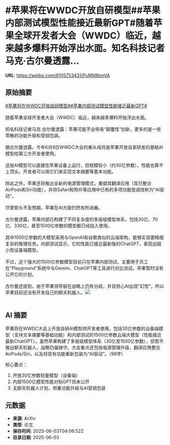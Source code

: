 # #苹果将在WWDC开放自研模型##苹果内部测试模型性能接近最新GPT#随着苹果全球开发者大会（WWDC）临近，越来越多爆料开始浮出水面。知名科技记者马克·古尔曼透露...

**URL**: https://weibo.com/6105753431/PuNN9bmVA

## 原始摘要

<a href="https://m.weibo.cn/search?containerid=231522type%3D1%26t%3D10%26q%3D%23%E8%8B%B9%E6%9E%9C%E5%B0%86%E5%9C%A8WWDC%E5%BC%80%E6%94%BE%E8%87%AA%E7%A0%94%E6%A8%A1%E5%9E%8B%23&amp;extparam=%23%E8%8B%B9%E6%9E%9C%E5%B0%86%E5%9C%A8WWDC%E5%BC%80%E6%94%BE%E8%87%AA%E7%A0%94%E6%A8%A1%E5%9E%8B%23" data-hide=""><span class="surl-text">#苹果将在WWDC开放自研模型#</span></a><a href="https://m.weibo.cn/search?containerid=231522type%3D1%26t%3D10%26q%3D%23%E8%8B%B9%E6%9E%9C%E5%86%85%E9%83%A8%E6%B5%8B%E8%AF%95%E6%A8%A1%E5%9E%8B%E6%80%A7%E8%83%BD%E6%8E%A5%E8%BF%91%E6%9C%80%E6%96%B0GPT%23&amp;extparam=%23%E8%8B%B9%E6%9E%9C%E5%86%85%E9%83%A8%E6%B5%8B%E8%AF%95%E6%A8%A1%E5%9E%8B%E6%80%A7%E8%83%BD%E6%8E%A5%E8%BF%91%E6%9C%80%E6%96%B0GPT%23" data-hide=""><span class="surl-text">#苹果内部测试模型性能接近最新GPT#</span></a><br><br>随着苹果全球开发者大会（WWDC）临近，越来越多爆料开始浮出水面。<br><br>知名科技记者马克·古尔曼透露：苹果可能不会带来“颠覆性”创新，更多的是一些零散的功能升级和营销包装。<br><br>据古尔曼透露，今年6月9日WWDC大会的重头戏将是苹果开放自家研发的基础AI模型给第三方开发者使用。<br><br>这些AI模型可以直接在苹果设备上运行，但规模较小（约30亿参数），性能也算不上顶尖。开发者可以用它们来实现文本摘要等基本功能。<br><br>除此之外，苹果还将推出全新的电源管理模式，重塑其翻译应用（现已整合AirPods和Siri功能），并将Safari和照片等应用中已有的多项功能低调改称为“AI驱动”。<br><br>尽管势头不及预期，苹果在AI方面仍然有所进展。<br><br>古尔曼透露，苹果内部已构建了不同复杂度的多层级模型体系，包括30亿、70亿、330亿，甚至1500亿参数的模型都已经投入使用。<br><br>其中1500亿参数的大模型采用与OpenAI和谷歌类似的云端架构，能够实现更精细复杂的推理任务。内部测试显示，它的性能已接近最新版的ChatGPT，表现远超小型设备端模型。<br><br>不过，这个强大的1500亿参数模型目前只在苹果内部测试，主要用于员工在“Playground”系统中与Gemini、ChatGPT等工具进行对比测试。苹果暂时没有公开它的计划。<br><br>古尔曼还提到，由于苹果领导层在战略上仍有分歧，并且担心AI出现“幻觉”，所以苹果目前还没有开发自己的聊天机器人。<img style="" src="https://tvax2.sinaimg.cn/large/006Fd7o3gy1i21zbmnnhxj30zk0k0gw5.jpg" referrerpolicy="no-referrer"><br><br>

## AI 摘要

苹果将在WWDC大会上开放自研AI模型供开发者使用，包括30亿参数的设备端模型（支持文本摘要等基础功能）和内部测试的1500亿参数云端大模型（性能接近最新ChatGPT）。虽然苹果构建了多层级模型体系（30亿至1500亿参数），但暂不推出聊天机器人，战略仍偏保守。大会重点还包括电源管理升级、翻译应用整合AirPods/Siri，以及将现有功能重新包装为“AI驱动”。（99字）  

核心要点：  
1. 开放30亿参数轻量模型（设备端）  
2. 内部1500亿模型性能对标GPT但未公开  
3. 无聊天机器人计划，侧重功能升级与AI营销包装

## 元数据

- **来源**: ArXiv
- **类型**: 论文
- **保存时间**: 2025-06-03T04:06:52Z
- **目录日期**: 2025-06-03
